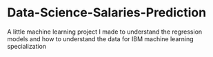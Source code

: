# Data-Science-Salaries-Prediction
A little machine learning project I made to understand the regression models and how to understand the data for IBM machine learning specialization
